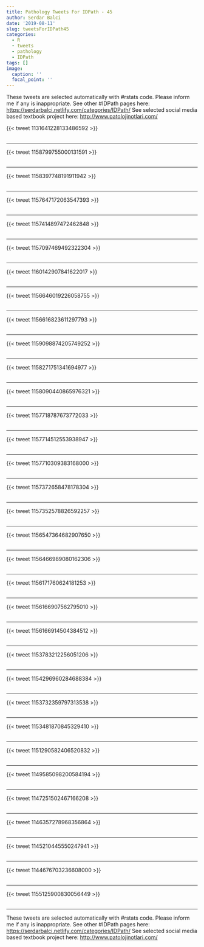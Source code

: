 ```yaml
---
title: Pathology Tweets For IDPath - 45
author: Serdar Balci
date: '2019-08-11'
slug: tweetsForIDPath45
categories:
  - R
  - tweets
  - pathology
  - IDPath
tags: []
image:
  caption: ''
  focal_point: ''
---
```



These tweets are selected automatically with #rstats code. Please inform me if any is inappropriate.
See other #IDPath pages here: https://serdarbalci.netlify.com/categories/IDPath/ 
See selected social media based textbook project here: http://www.patolojinotlari.com/

{{< tweet 1131641228133486592 >}}
<br>
<br>
<hr>
{{< tweet 1158799755000131591 >}}
<br>
<br>
<hr>
{{< tweet 1158397748191911942 >}}
<br>
<br>
<hr>
{{< tweet 1157647172063547393 >}}
<br>
<br>
<hr>
{{< tweet 1157414897472462848 >}}
<br>
<br>
<hr>
{{< tweet 1157097469492322304 >}}
<br>
<br>
<hr>
{{< tweet 1160142907841622017 >}}
<br>
<br>
<hr>
{{< tweet 1156646019226058755 >}}
<br>
<br>
<hr>
{{< tweet 1156616823611297793 >}}
<br>
<br>
<hr>
{{< tweet 1159098874205749252 >}}
<br>
<br>
<hr>
{{< tweet 1158271751341694977 >}}
<br>
<br>
<hr>
{{< tweet 1158090440865976321 >}}
<br>
<br>
<hr>
{{< tweet 1157718787673772033 >}}
<br>
<br>
<hr>
{{< tweet 1157714512553938947 >}}
<br>
<br>
<hr>
{{< tweet 1157710309383168000 >}}
<br>
<br>
<hr>
{{< tweet 1157372658478178304 >}}
<br>
<br>
<hr>
{{< tweet 1157352578826592257 >}}
<br>
<br>
<hr>
{{< tweet 1156547364682907650 >}}
<br>
<br>
<hr>
{{< tweet 1156466989080162306 >}}
<br>
<br>
<hr>
{{< tweet 1156171760624181253 >}}
<br>
<br>
<hr>
{{< tweet 1156166907562795010 >}}
<br>
<br>
<hr>
{{< tweet 1156166914504384512 >}}
<br>
<br>
<hr>
{{< tweet 1153783212256051206 >}}
<br>
<br>
<hr>
{{< tweet 1154296960284688384 >}}
<br>
<br>
<hr>
{{< tweet 1153732359797313538 >}}
<br>
<br>
<hr>
{{< tweet 1153481870845329410 >}}
<br>
<br>
<hr>
{{< tweet 1151290582406520832 >}}
<br>
<br>
<hr>
{{< tweet 1149585098200584194 >}}
<br>
<br>
<hr>
{{< tweet 1147251502467166208 >}}
<br>
<br>
<hr>
{{< tweet 1146357278968356864 >}}
<br>
<br>
<hr>
{{< tweet 1145210445550247941 >}}
<br>
<br>
<hr>
{{< tweet 1144676703236608000 >}}
<br>
<br>
<hr>
{{< tweet 1155125900830056449 >}}
<br>
<br>
<hr>


These tweets are selected automatically with #rstats code. Please inform me if any is inappropriate.
See other #IDPath pages here: https://serdarbalci.netlify.com/categories/IDPath/ 
See selected social media based textbook project here: http://www.patolojinotlari.com/
